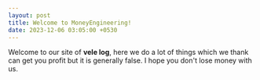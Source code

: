 ```yaml
---
layout: post
title: Welcome to MoneyEngineering!
date: 2023-12-06 03:05:00 +0530
---
```

Welcome to our site of **vele log**, here we do a lot of things which we thank can get you profit but it is generally false. I hope you don't lose money with us. 